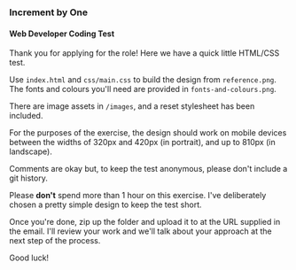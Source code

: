 ### Increment by One

#### Web Developer Coding Test

Thank you for applying for the role! Here we have a quick little HTML/CSS test.

Use `index.html` and `css/main.css` to build the design from `reference.png`. The fonts and colours you'll need are provided in `fonts-and-colours.png`.

There are image assets in `/images`, and a reset stylesheet has been included.

For the purposes of the exercise, the design should work on mobile devices between the widths of 320px and 420px (in portrait), and up to 810px (in landscape).

Comments are okay but, to keep the test anonymous, please don't include a git history.

Please **don't** spend more than 1 hour on this exercise. I've deliberately chosen a pretty simple design to keep the test short.

Once you're done, zip up the folder and upload it to at the URL supplied in the email. I'll review your work and we'll talk about your approach at the next step of the process.

Good luck!
